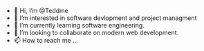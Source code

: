 - 👋 Hi, I’m @Teddme
- 👀 I’m interested in software devlopment and project managment
- 🌱 I’m currently learning software engineering.
- 💞️ I’m looking to collaborate on modern web development.
- 📫 How to reach me ...

<!---
Teddme/Teddme is a ✨ special ✨ repository because its `README.md` (this file) appears on your GitHub profile.
You can click the Preview link to take a look at your changes.
--->
